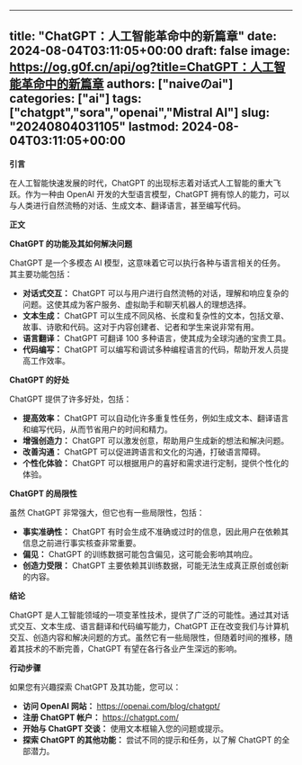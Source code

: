 
---
title: "ChatGPT：人工智能革命中的新篇章"
date: 2024-08-04T03:11:05+00:00
draft: false
image: https://og.g0f.cn/api/og?title=ChatGPT：人工智能革命中的新篇章
authors: ["naiveのai"]
categories: ["ai"]
tags: ["chatgpt","sora","openai","Mistral AI"]
slug: "20240804031105"
lastmod: 2024-08-04T03:11:05+00:00
---
**引言**

在人工智能快速发展的时代，ChatGPT 的出现标志着对话式人工智能的重大飞跃。作为一种由 OpenAI 开发的大型语言模型，ChatGPT 拥有惊人的能力，可以与人类进行自然流畅的对话、生成文本、翻译语言，甚至编写代码。

**正文**

**ChatGPT 的功能及其如何解决问题**

ChatGPT 是一个多模态 AI 模型，这意味着它可以执行各种与语言相关的任务。其主要功能包括：

- **对话式交互：** ChatGPT 可以与用户进行自然流畅的对话，理解和响应复杂的问题。这使其成为客户服务、虚拟助手和聊天机器人的理想选择。
- **文本生成：** ChatGPT 可以生成不同风格、长度和复杂性的文本，包括文章、故事、诗歌和代码。这对于内容创建者、记者和学生来说非常有用。
- **语言翻译：** ChatGPT 可翻译 100 多种语言，使其成为全球沟通的宝贵工具。
- **代码编写：** ChatGPT 可以编写和调试多种编程语言的代码，帮助开发人员提高工作效率。

**ChatGPT 的好处**

ChatGPT 提供了许多好处，包括：

- **提高效率：** ChatGPT 可以自动化许多重复性任务，例如生成文本、翻译语言和编写代码，从而节省用户的时间和精力。
- **增强创造力：** ChatGPT 可以激发创意，帮助用户生成新的想法和解决问题。
- **改善沟通：** ChatGPT 可以促进跨语言和文化的沟通，打破语言障碍。
- **个性化体验：** ChatGPT 可以根据用户的喜好和需求进行定制，提供个性化的体验。

**ChatGPT 的局限性**

虽然 ChatGPT 非常强大，但它也有一些局限性，包括：

- **事实准确性：** ChatGPT 有时会生成不准确或过时的信息，因此用户在依赖其信息之前进行事实核查非常重要。
- **偏见：** ChatGPT 的训练数据可能包含偏见，这可能会影响其响应。
- **创造力受限：** ChatGPT 主要依赖其训练数据，可能无法生成真正原创或创新的内容。

**结论**

ChatGPT 是人工智能领域的一项变革性技术，提供了广泛的可能性。通过其对话式交互、文本生成、语言翻译和代码编写能力，ChatGPT 正在改变我们与计算机交互、创造内容和解决问题的方式。虽然它有一些局限性，但随着时间的推移，随着其技术的不断完善，ChatGPT 有望在各行各业产生深远的影响。

**行动步骤**

如果您有兴趣探索 ChatGPT 及其功能，您可以：

- **访问 OpenAI 网站：** https://openai.com/blog/chatgpt/
- **注册 ChatGPT 帐户：** https://chatgpt.com/
- **开始与 ChatGPT 交谈：** 使用文本框输入您的问题或提示。
- **探索 ChatGPT 的其他功能：** 尝试不同的提示和任务，以了解 ChatGPT 的全部潜力。